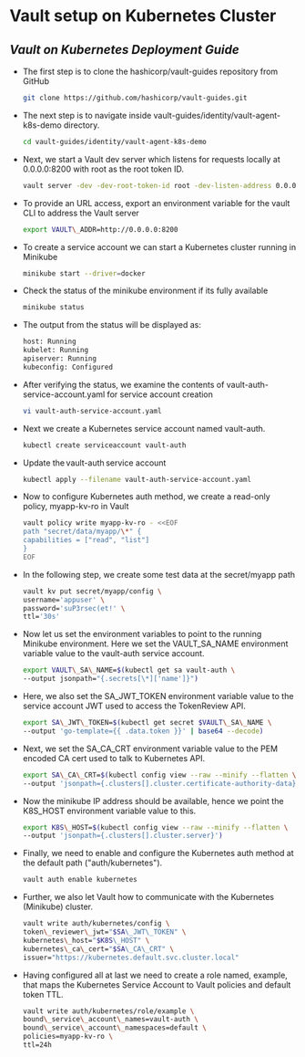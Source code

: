 ﻿# Vault setup on Kubernetes Cluster

## _Vault on Kubernetes Deployment Guide_


- The first step is to clone the hashicorp/vault-guides repository from GitHub

	```sh
	git clone https://github.com/hashicorp/vault-guides.git
	```

- The next step is to navigate inside vault-guides/identity/vault-agent-k8s-demo directory.

	```sh
	cd vault-guides/identity/vault-agent-k8s-demo
	```

- Next, we start a Vault dev server which listens for requests locally at 0.0.0.0:8200 with root as the root token ID.

	```sh
	vault server -dev -dev-root-token-id root -dev-listen-address 0.0.0.0:8200
	```

- To provide an URL access, export an environment variable for the vault CLI to address the Vault server

	```sh
	export VAULT\_ADDR=http://0.0.0.0:8200
	```

- To create a service account we can start a Kubernetes cluster running in Minikube

	```sh
	minikube start --driver=docker
	```

- Check the status of the minikube environment if its fully available

	```sh
	minikube status
	```

- The output from the status will be displayed as:

	```sh
	host: Running
	kubelet: Running
	apiserver: Running
	kubeconfig: Configured
	```

- After verifying the status, we examine the contents of vault-auth-service-account.yaml for service account creation

	```sh
	vi vault-auth-service-account.yaml
	```

- Next we create a Kubernetes service account named vault-auth.

	```sh
	kubectl create serviceaccount vault-auth
	```

- Update the vault-auth service account

	```sh
	kubectl apply --filename vault-auth-service-account.yaml
	```

- Now to configure Kubernetes auth method, we create a read-only policy, myapp-kv-ro in Vault

	```sh
	vault policy write myapp-kv-ro - <<EOF
	path "secret/data/myapp/\*" {
	capabilities = ["read", "list"]
	}
	EOF
	```

- In the following step, we create some test data at the secret/myapp path

	```sh
	vault kv put secret/myapp/config \
	username='appuser' \
	password='suP3rsec(et!' \
	ttl='30s'
	```
- Now let us set the environment variables to point to the running Minikube environment. Here we set the VAULT\_SA\_NAME environment variable value to the vault-auth service account.

	```sh
	export VAULT\_SA\_NAME=$(kubectl get sa vault-auth \
	--output jsonpath="{.secrets[\*]['name']}")
	```

- Here, we also set the SA\_JWT\_TOKEN environment variable value to the service account JWT used to access the TokenReview API.

	```sh
	export SA\_JWT\_TOKEN=$(kubectl get secret $VAULT\_SA\_NAME \
	--output 'go-template={{ .data.token }}' | base64 --decode)
	```

- Next, we set the SA\_CA\_CRT environment variable value to the PEM encoded CA cert used to talk to Kubernetes API.

	```sh
	export SA\_CA\_CRT=$(kubectl config view --raw --minify --flatten \
	--output 'jsonpath={.clusters[].cluster.certificate-authority-data}' | base64 --decode)
	```

- Now the minikube IP address should be available, hence we point the K8S\_HOST environment variable value to this.

	```sh
	export K8S\_HOST=$(kubectl config view --raw --minify --flatten \
	--output 'jsonpath={.clusters[].cluster.server}')
	```

- Finally, we need to enable and configure the Kubernetes auth method at the default path ("auth/kubernetes").

	```sh
	vault auth enable kubernetes
	```

- Further, we also let Vault how to communicate with the Kubernetes (Minikube) cluster.

	```sh
	vault write auth/kubernetes/config \
	token\_reviewer\_jwt="$SA\_JWT\_TOKEN" \
	kubernetes\_host="$K8S\_HOST" \
	kubernetes\_ca\_cert="$SA\_CA\_CRT" \
	issuer="https://kubernetes.default.svc.cluster.local"
	```

- Having configured all at last we need to create a role named, example, that maps the Kubernetes Service Account to Vault policies and default token TTL.

	```sh
	vault write auth/kubernetes/role/example \
	bound\_service\_account\_names=vault-auth \
	bound\_service\_account\_namespaces=default \
	policies=myapp-kv-ro \
	ttl=24h
	```
